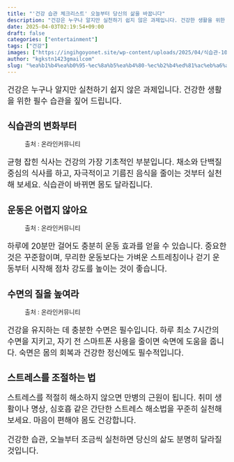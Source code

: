 ```yaml
---
title: "'건강 습관 체크리스트' 오늘부터 당신의 삶을 바꿉니다"
description: "건강은 누구나 알지만 실천하기 쉽지 않은 과제입니다. 건강한 생활을 위한 필수 습관을 짚어 드립니다."
date: 2025-04-03T02:19:54+09:00
draft: false
categories: ["entertainment"]
tags: ["건강"]
images: ["https://ingihgoyonet.site/wp-content/uploads/2025/04/식습관-1024x819.jpg", "https://ingihgoyonet.site/wp-content/uploads/2025/04/하루걷기-1024x683.jpg", "https://ingihgoyonet.site/wp-content/uploads/2025/04/수면의질-1024x683.jpg"]
author: "kgkstn1423gmailcom"
slug: "%ea%b1%b4%ea%b0%95-%ec%8a%b5%ea%b4%80-%ec%b2%b4%ed%81%ac%eb%a6%ac%ec%8a%a4%ed%8a%b8-%ec%98%a4%eb%8a%98%eb%b6%80%ed%84%b0-%eb%8b%b9%ec%8b%a0%ec%9d%98-%ec%82%b6%ec%9d%84-%eb%b0%94%ea%bf%89%eb%8b%88"
---
```


<p style="font-size:18px">건강은 누구나 알지만 실천하기 쉽지 않은 과제입니다. 건강한 생활을 위한 필수 습관을 짚어 드립니다.</p> <h2 >식습관의 변화부터</h2> <figure ><img src="https://ingihgoyonet.site/wp-content/uploads/2025/04/식습관-1024x819.jpg" alt="" style="aspect-ratio:16/9;object-fit:cover"/><figcaption >출처 : 온라인커뮤니티</figcaption></figure> <p style="font-size:18px">균형 잡힌 식사는 건강의 가장 기초적인 부분입니다. 채소와 단백질 중심의 식사를 하고, 자극적이고 기름진 음식을 줄이는 것부터 실천해 보세요. 식습관이 바뀌면 몸도 달라집니다.</p> <h2 >운동은 어렵지 않아요</h2> <figure ><img src="https://ingihgoyonet.site/wp-content/uploads/2025/04/하루걷기-1024x683.jpg" alt="" style="aspect-ratio:16/9;object-fit:cover"/><figcaption >출처 : 온라인커뮤니티</figcaption></figure> <p style="font-size:18px">하루에 20분만 걸어도 충분히 운동 효과를 얻을 수 있습니다. 중요한 것은 꾸준함이며, 무리한 운동보다는 가벼운 스트레칭이나 걷기 운동부터 시작해 점차 강도를 높이는 것이 좋습니다.</p> <h2 >수면의 질을 높여라</h2> <figure ><img src="https://ingihgoyonet.site/wp-content/uploads/2025/04/수면의질-1024x683.jpg" alt="" style="aspect-ratio:16/9;object-fit:cover"/><figcaption >출처 : 온라인커뮤니티</figcaption></figure> <p style="font-size:18px">건강을 유지하는 데 충분한 수면은 필수입니다. 하루 최소 7시간의 수면을 지키고, 자기 전 스마트폰 사용을 줄이면 숙면에 도움을 줍니다. 숙면은 몸의 회복과 건강한 정신에도 필수적입니다.</p> <h2 >스트레스를 조절하는 법</h2> <p style="font-size:18px">스트레스를 적절히 해소하지 않으면 만병의 근원이 됩니다. 취미 생활이나 명상, 심호흡 같은 간단한 스트레스 해소법을 꾸준히 실천해 보세요. 마음이 편해야 몸도 건강합니다.</p> <p style="font-size:18px">건강한 습관, 오늘부터 조금씩 실천하면 당신의 삶도 분명히 달라질 것입니다.</p>